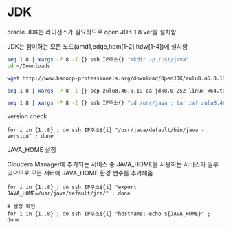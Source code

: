 # JDK



oracle JDK는 라이선스가 필요하므로 open JDK 1.8 ver을 설치함

JDK는 참여하는 모든 노드(amd1,edge,hdm[1-2],hdw[1-4])에 설치함

```bash
seq 1 8 | xargs -P 8 -I {} ssh IP주소{} "mkdir -p /usr/java"
cd ~/Downloads

wget http://www.hadoop-professionals.org/download/OpenJDK/zulu8.46.0.19-ca-jdk8.0.252-linux_x64.tar.gz

seq 1 8 | xargs -P 8 -I {} scp zulu8.46.0.19-ca-jdk8.0.252-linux_x64.tar.gz IP주소{}:/usr/java

seq 1 8 | xargs -P 8 -I {} ssh IP주소{} "cd /usr/java ; tar zxf zulu8.46.0.19-ca-jdk8.0.252-linux_x64.tar.gz ; rm -rf zulu8.46.0.19-ca-jdk8.0.252-linux_x64.tar.gz ; chown -R root:root zulu8.46.0.19-ca-jdk8.0.252-linux_x64 ; ln -s zulu8.46.0.19-ca-jdk8.0.252-linux_x64 default"
```



version check

```
for i in {1..8} ; do ssh IP주소${i} "/usr/java/default/bin/java -version" ; done
```

 

JAVA_HOME 설정

Cloudera Manager에 추가되는 서비스 중 JAVA_HOME을 사용하는 서비스가 일부 있으므로 모든 서버에 JAVA_HOME 환경 변수를 추가해줌

```
for i in {1..8} ; do ssh IP주소${i} "export JAVA_HOME=/usr/java/default/jre/" ; done

# 설정 확인
for i in {1..8} ; do ssh IP주소${i} "hostname; echo ${JAVA_HOME}" ; done
```

